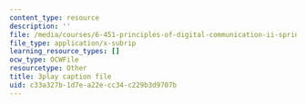 ```yaml
---
content_type: resource
description: ''
file: /media/courses/6-451-principles-of-digital-communication-ii-spring-2005/c33a327b1d7ea22ecc34c229b3d9707b_SV08nmxzdAU.srt
file_type: application/x-subrip
learning_resource_types: []
ocw_type: OCWFile
resourcetype: Other
title: 3play caption file
uid: c33a327b-1d7e-a22e-cc34-c229b3d9707b
---
```

